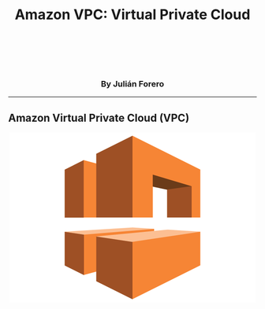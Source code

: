 
<h1 align= "center" style="margin-top: 3cm"> Amazon VPC: Virtual Private Cloud</h1>
<h3 align= "center" style="margin-top: 3cm"> By Julián Forero</h3>

---

## **Amazon Virtual Private Cloud (VPC)**

<!---
Amazon Elastic Compute Cloud (Amazon EC2) provides scalable computing capacity in the Amazon Web Services (AWS) cloud. EC2 allows you to acquire compute hardware (enough for your workload) through the launching of virtual servers called instances.
-->

<img  src ="figures/vpc-logo.PNG" style=" display: block; margin: 0 auto;">
